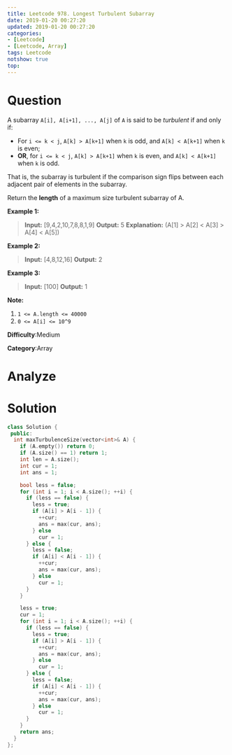 ```yaml
---
title: Leetcode 978. Longest Turbulent Subarray
date: 2019-01-20 00:27:20
updated: 2019-01-20 00:27:20
categories: 
- [Leetcode]
- [Leetcode, Array]
tags: Leetcode
notshow: true
top:
---
```


# Question

A subarray  `A[i], A[i+1], ..., A[j]` of  `A`  is said to be  _turbulent_  if and only if:

-   For  `i <= k < j`,  `A[k] > A[k+1]`  when  `k`  is odd, and  `A[k] < A[k+1]`  when  `k`  is even;
-   **OR**, for  `i <= k < j`,  `A[k] > A[k+1]`  when  `k`  is even, and  `A[k] < A[k+1]`  when  `k`  is odd.

That is, the subarray is turbulent if the comparison sign flips between each adjacent pair of elements in the subarray.

Return the  **length**  of a maximum size turbulent subarray of A.

**Example 1:**

> **Input:** [9,4,2,10,7,8,8,1,9]
> **Output:** 5
> **Explanation:** (A[1] > A[2] < A[3] > A[4] < A[5])

**Example 2:**

> **Input:** [4,8,12,16]
> **Output:** 2

**Example 3:**

> **Input:** [100]
> **Output:** 1

**Note:**

1. `1 <= A.length <= 40000`
2. `0 <= A[i] <= 10^9`

**Difficulty**:Medium

**Category**:Array

<!-- more -->

# Analyze

# Solution

```cpp
class Solution {
 public:
  int maxTurbulenceSize(vector<int>& A) {
    if (A.empty()) return 0;
    if (A.size() == 1) return 1;
    int len = A.size();
    int cur = 1;
    int ans = 1;

    bool less = false;
    for (int i = 1; i < A.size(); ++i) {
      if (less == false) {
        less = true;
        if (A[i] > A[i - 1]) {
          ++cur;
          ans = max(cur, ans);
        } else
          cur = 1;
      } else {
        less = false;
        if (A[i] < A[i - 1]) {
          ++cur;
          ans = max(cur, ans);
        } else
          cur = 1;
      }
    }

    less = true;
    cur = 1;
    for (int i = 1; i < A.size(); ++i) {
      if (less == false) {
        less = true;
        if (A[i] > A[i - 1]) {
          ++cur;
          ans = max(cur, ans);
        } else
          cur = 1;
      } else {
        less = false;
        if (A[i] < A[i - 1]) {
          ++cur;
          ans = max(cur, ans);
        } else
          cur = 1;
      }
    }
    return ans;
  }
};
```


